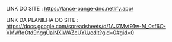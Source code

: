 LINK DO SITE : https://lance-pange-dnc.netlify.app/

LINK DA PLANILHA DO SITE : https://docs.google.com/spreadsheets/d/1AJZMvt91w-M_0sf6O-VMWfqOtd9nggUalNXlWAZcUYU/edit?gid=0#gid=0

